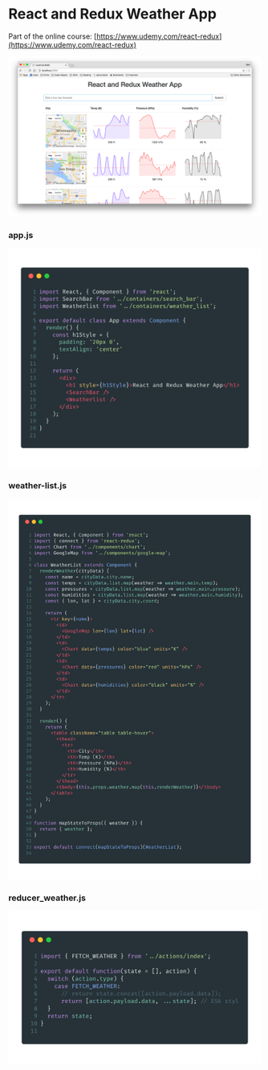 # React and Redux Weather App

Part of the online course: [https://www.udemy.com/react-redux](https://www.udemy.com/react-redux)

![App Screenshot](app-screen-shot.png)

### app.js
![Code Sample](code1.png?1)

### weather-list.js
![Code Sample](code2.png?1)

### reducer_weather.js
![Code Sample](code3.png?1)
